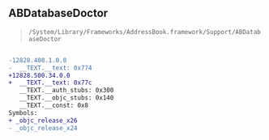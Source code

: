 ## ABDatabaseDoctor

> `/System/Library/Frameworks/AddressBook.framework/Support/ABDatabaseDoctor`

```diff

-12828.400.1.0.0
-  __TEXT.__text: 0x774
+12828.500.34.0.0
+  __TEXT.__text: 0x77c
   __TEXT.__auth_stubs: 0x300
   __TEXT.__objc_stubs: 0x140
   __TEXT.__const: 0x8
Symbols:
+ _objc_release_x26
- _objc_release_x24

```
